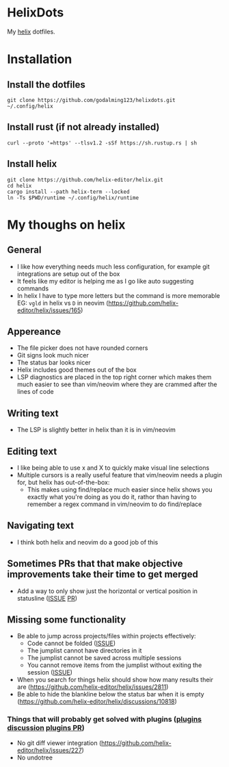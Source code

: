 # HelixDots

My [helix](https://github.com/helix-editor/helix) dotfiles.

# Installation

## Install the dotfiles

```
git clone https://github.com/godalming123/helixdots.git ~/.config/helix
```

## Install rust (if not already installed)

```
curl --proto '=https' --tlsv1.2 -sSf https://sh.rustup.rs | sh
```

## Install helix

```
git clone https://github.com/helix-editor/helix.git
cd helix
cargo install --path helix-term --locked
ln -Ts $PWD/runtime ~/.config/helix/runtime
```

# My thoughs on helix

## General

- I like how everything needs much less configuration, for example git integrations are setup out of the box
- It feels like my editor is helping me as I go like auto suggesting commands
- In helix I have to type more letters but the command is more memorable EG: `vgld` in helix vs `D` in neovim (https://github.com/helix-editor/helix/issues/165)

## Appereance

- The file picker does not have rounded corners
- Git signs look much nicer
- The status bar looks nicer
- Helix includes good themes out of the box
- LSP diagnostics are placed in the top right corner which makes them much easier to see than vim/neovim where they are crammed after the lines of code

## Writing text

- The LSP is slightly better in helix than it is in vim/neovim

## Editing text

- I like being able to use x and X to quickly make visual line selections
- Multiple cursors is a really useful feature that vim/neovim needs a plugin for, but helix has out-of-the-box:
  - This makes using find/replace much easier since helix shows you exactly what you're doing as you do it, rathor than having to remember a regex command in vim/neovim to do find/replace

## Navigating text

- I think both helix and neovim do a good job of this

## Sometimes PRs that that make objective improvements take their time to get merged

- Add a way to only show just the horizontal or vertical position in statusline ([ISSUE](https://github.com/helix-editor/helix/discussions/10282) [PR](https://github.com/helix-editor/helix/pull/10883))

## Missing some functionality

- Be able to jump across projects/files within projects effectively:
  - Code cannot be folded ([ISSUE](https://github.com/helix-editor/helix/issues/1840))
  - The jumplist cannot have directories in it
  - The jumplist cannot be saved across multiple sessions
  - You cannot remove items from the jumplist without exiting the session ([ISSUE](https://github.com/helix-editor/helix/issues/4757))
- When you search for things helix should show how many results their are (https://github.com/helix-editor/helix/issues/2811)
- Be able to hide the blankline below the status bar when it is empty (https://github.com/helix-editor/helix/discussions/10818)

### Things that will probably get solved with plugins ([plugins discussion](https://github.com/helix-editor/helix/discussions/3806) [plugins PR](https://github.com/helix-editor/helix/pull/8675))

- No git diff viewer integration (https://github.com/helix-editor/helix/issues/227)
- No undotree
